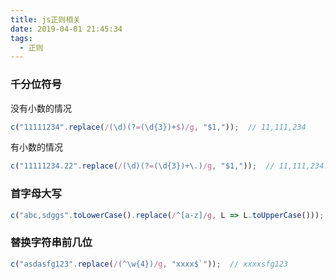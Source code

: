 ```yaml
---
title: js正则相关
date: 2019-04-01 21:45:34
tags:
  - 正则
---
```


### 千分位符号

没有小数的情况

```js
c("11111234".replace(/(\d)(?=(\d{3})+$)/g, "$1,"));  // 11,111,234
```

有小数的情况

```js
c("11111234.22".replace(/(\d)(?=(\d{3})+\.)/g, "$1,"));  // 11,111,234.22
```

### 首字母大写

```js
c("abc,sdggs".toLowerCase().replace(/^[a-z]/g, L => L.toUpperCase()));  // Abc,sdggs
```

### 替换字符串前几位

```js
c("asdasfg123".replace(/(^\w{4})/g, "xxxx$`"));  // xxxxsfg123
```

